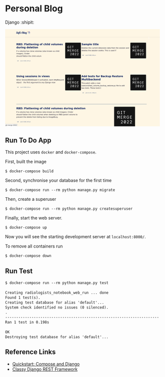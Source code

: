 # Personal Blog
Django :shipit:

![Sample of the app](sample.png)

## Run To Do App
This project uses `docker` and `docker-compose`.

First, built the image
```
$ docker-compose build
```

Second, synchronise your database for the first time
```
$ docker-compose run --rm python manage.py migrate
```

Then, create a superuser
```
$ docker-compose run --rm python manage.py createsuperuser
```

Finally, start the web server. 
```
$ docker-compose up
```
Now you will see the starting development server at `localhost:8000/`.

To remove all containers run
```
$ docker-compose down
```


## Run Test

```
$ docker-compose run --rm python manage.py test

Creating radiologists_notebook_web_run ... done
Found 1 test(s).
Creating test database for alias 'default'...
System check identified no issues (0 silenced).
.
----------------------------------------------------------------------
Ran 1 test in 0.198s

OK
Destroying test database for alias 'default'...
```

## Reference Links
- [Quickstart: Compose and Django](https://docs.docker.com/samples/django/)
- [Classy Django REST Framework](https://www.cdrf.co/)